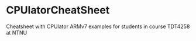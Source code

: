 # CPUlatorCheatSheet

Cheatsheet with CPUlator ARMv7 examples for students in course TDT4258 at NTNU
